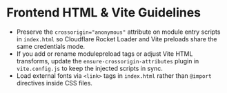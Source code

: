 # Frontend HTML & Vite Guidelines

- Preserve the `crossorigin="anonymous"` attribute on module entry scripts in `index.html` so Cloudflare Rocket Loader and Vite preloads share the same credentials mode.
- If you add or rename modulepreload tags or adjust Vite HTML transforms, update the `ensure-crossorigin-attributes` plugin in `vite.config.js` to keep the injected scripts in sync.
- Load external fonts via `<link>` tags in `index.html` rather than `@import` directives inside CSS files.
